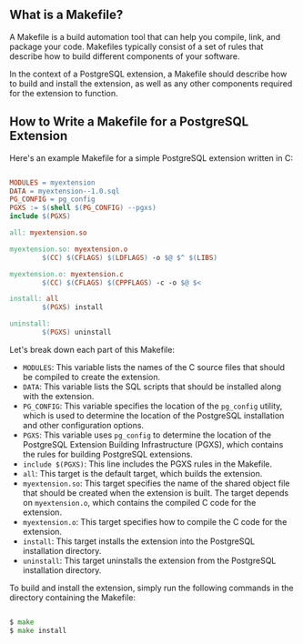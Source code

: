 ## What is a Makefile?

A Makefile is a build automation tool that can help you compile, link, and package your code. Makefiles typically consist of a set of rules that describe how to build different components of your software.

In the context of a PostgreSQL extension, a Makefile should describe how to build and install the extension, as well as any other components required for the extension to function.
## How to Write a Makefile for a PostgreSQL Extension

Here's an example Makefile for a simple PostgreSQL extension written in C:

```makefile

MODULES = myextension
DATA = myextension--1.0.sql
PG_CONFIG = pg_config
PGXS := $(shell $(PG_CONFIG) --pgxs)
include $(PGXS)

all: myextension.so

myextension.so: myextension.o
        $(CC) $(CFLAGS) $(LDFLAGS) -o $@ $^ $(LIBS)

myextension.o: myextension.c
        $(CC) $(CFLAGS) $(CPPFLAGS) -c -o $@ $<

install: all
        $(PGXS) install

uninstall:
        $(PGXS) uninstall
```



Let's break down each part of this Makefile: 
- `MODULES`: This variable lists the names of the C source files that should be compiled to create the extension. 
- `DATA`: This variable lists the SQL scripts that should be installed along with the extension. 
- `PG_CONFIG`: This variable specifies the location of the `pg_config` utility, which is used to determine the location of the PostgreSQL installation and other configuration options. 
- `PGXS`: This variable uses `pg_config` to determine the location of the PostgreSQL Extension Building Infrastructure (PGXS), which contains the rules for building PostgreSQL extensions. 
- `include $(PGXS)`: This line includes the PGXS rules in the Makefile. 
- `all`: This target is the default target, which builds the extension. 
- `myextension.so`: This target specifies the name of the shared object file that should be created when the extension is built. The target depends on `myextension.o`, which contains the compiled C code for the extension. 
- `myextension.o`: This target specifies how to compile the C code for the extension. 
- `install`: This target installs the extension into the PostgreSQL installation directory. 
- `uninstall`: This target uninstalls the extension from the PostgreSQL installation directory.

To build and install the extension, simply run the following commands in the directory containing the Makefile:

```go

$ make
$ make install
```
